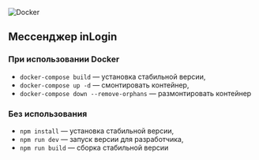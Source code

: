 ![Docker](https://img.shields.io/badge/docker-%230db7ed.svg?style=for-the-badge&logo=docker&logoColor=white)

## Мессенджер inLogin

### При использовании Docker

- `docker-compose build` — установка стабильной версии,
- `docker-compose up -d` — смонтировать контейнер,
- `docker-compose down --remove-orphans` — размонтировать контейнер

### Без использования

- `npm install` — установка стабильной версии,
- `npm run dev` — запуск версии для разработчика,
- `npm run build` — сборка стабильной версии

